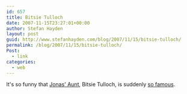 ```yaml
---
id: 657
title: Bitsie Tulloch
date: 2007-11-15T23:27:01+00:00
author: Stefan Hayden
layout: post
guid: http://www.stefanhayden.com/blog/2007/11/15/bitsie-tulloch/
permalink: /blog/2007/11/15/bitsie-tulloch/
Post:
  - link
categories:
  - web
---
```

It's so funny that <a href="http://en.wikipedia.org/wiki/Lonelygirl15#Former_Characters">Jonas' Aunt</a>, Bitsie Tulloch, is suddenly <a href="http://ct.buzzfeed.com/rd?c=buzzfeed&ca=Bitsie_Tulloch&s=feed&d=0x0&p=0&ok=default&u=http%3A%2F%2Fwww.buzzfeed.com%2Fbuzz%2FBitsie_Tulloch">so famous</a>.